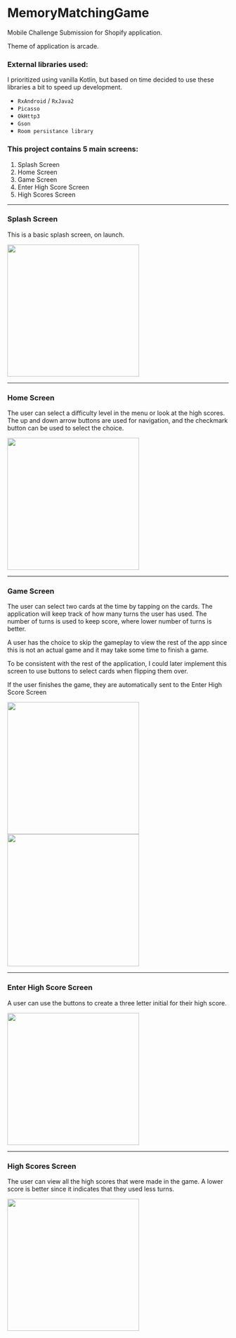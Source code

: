 # MemoryMatchingGame

Mobile Challenge Submission for Shopify application.

Theme of application is arcade.

### External libraries used:

I prioritized using vanilla Kotlin, but based on time decided to use these libraries a bit to speed up development.

- `RxAndroid` / `RxJava2`
- `Picasso`
- `OkHttp3`
- `Gson`
- `Room persistance library`

### This project contains 5 main screens:

1. Splash Screen
2. Home Screen
3. Game Screen
4. Enter High Score Screen
5. High Scores Screen

---

### Splash Screen

This is a basic splash screen, on launch.

<img src="./readme_images/splash_screen.png" width="300">

---

### Home Screen

The user can select a difficulty level in the menu or look at the high scores.
The up and down arrow buttons are used for navigation, and the checkmark button can be used to select the choice.

<img src="./readme_images/home_screen.png" width="300">

---

### Game Screen

The user can select two cards at the time by tapping on the cards.  The application will keep track of how many turns the user has used. 
The number of turns is used to keep score, where lower number of turns is better.

A user has the choice to skip the gameplay to view the rest of the app since this is not an actual game and it may take some time to finish a game.

To be consistent with the rest of the application, I could later implement this screen to use buttons to select cards when flipping them over. 


If the user finishes the game, they are automatically sent to the Enter High Score Screen

<img src="./readme_images/game_screen_no_matches.png" width="300">
<img src="./readme_images/game_screen.png" width="300">

---

### Enter High Score Screen

A user can use the buttons to create a three letter initial for their high score.

<img src="./readme_images/enter_high_score_screen.png" width="300">

---

### High Scores Screen 

The user can view all the high scores that were made in the game.  A lower score is better since it indicates that they used less turns.

<img src="./readme_images/high_scores_screen.png" width="300">

